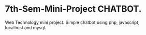 # 7th-Sem-Mini-Project CHATBOT.
Web Technology mini project. Simple chatbot using php, javascript, localhost and mysql.
